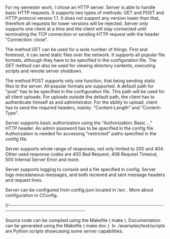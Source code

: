 For my semester work, I chose an HTTP server.
Server is able to handle basic HTTP requests. It supports two types of methods: GET and POST and HTTP protocol
version 1.1. It does not support any version lower than that, therefore all requests for lower versions will
be rejected. Server only supports one client at a time and the client will stay connected until terminating
the TCP connection or sending HTTP request with the header "Connection: close".

The method GET can be used for a wole number of things. First and foremost, it can send static files over the
network. It supports all popular file formats, although they have to be specified in the configuration file.
The GET method can also be used for viewing directory contents, executing scripts and remote server shutdown.

The method POST supports only one function, that being sending static files to the server. All popular formats are
supported. A default path for "post" has to be specified in the configuration file. This path will be used for
all client uploads. For uploads outside the default path, the client has to authenticate himself as and administrator.
For the ability to upload, client has to send the required headers, mainly: "Content-Length" and "Content-Type".

Server supports basic authorization using the "Authorization: Basic ..." HTTP header. An admin password has to be
specified in the config file. Authorization is needed for accessing "restricted" paths specified in the config file.

Server supports whole range of responses, not only limited to 200 and 404. Other used response codes are
400 Bad Request, 408 Request Timeout, 500 Internal Server Error and more.

Server supports logging to console and a file specified in config. Server logs miscelaneous messages, and
both recieved and sent message headers and request lines.

Server can be configured from config.json located in /src . More about configuration in CConfig.

//-------------------------------------------------------------------------------------------------------------------

Source code can be compiled using the Makefile ( make ).
Documentation can be generated using the Makefile ( make doc ).
In ./examples/test/scripts are Python scripts showcasing some server capabilities.